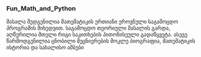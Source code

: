 ### Fun_Math_and_Python
მასალა შედგენილია მათემატიკის ერთიანი ეროვნული საგამოცდო პროგრამის მიხედვით.
საგამოცდო თეორიული მასალის გარდა, აღწერილია მთელი რიგი საკითხების პითონისეული გადაწყვეტა.
ასევე წარმოდგენილია ცნობილი მეცნიერების მოკლე ბიოგრაფია, მათემატიკის ისტორია და სახალისო ამბები

